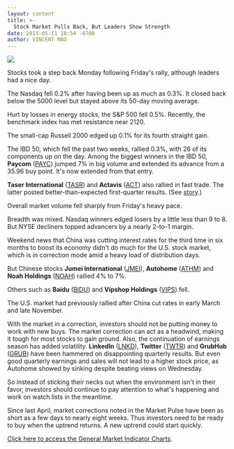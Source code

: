 ```yaml
---
layout: content
title: >-
  Stock Market Pulls Back, But Leaders Show Strength
date: 2015-05-11 18:54 -0700
author: VINCENT MAO
---
```






![](https://www.investors.com/wp-content/uploads/ibd-migrated-images/MPv_150512_635669544618945872.png)









Stocks took a step back Monday following Friday's rally, although leaders had a nice day.

  

The Nasdaq fell 0.2% after having been up as much as 0.3%. It closed back below the 5000 level but stayed above its 50-day moving average.

  

Hurt by losses in energy stocks, the S&P 500 fell 0.5%. Recently, the benchmark index has met resistance near 2120.

  

The small-cap Russell 2000 edged up 0.1% for its fourth straight gain.

  

The IBD 50, which fell the past two weeks, rallied 0.3%, with 26 of its components up on the day. Among the biggest winners in the IBD 50, **Paycom** ([PAYC](https://research.investors.com/quote.aspx?symbol=PAYC)) jumped 7% in big volume and extended its advance from a 35.96 buy point. It's now extended from that entry.

  

**Taser International** ([TASR](https://research.investors.com/quote.aspx?symbol=TASR)) and **Actavis** ([ACT](https://research.investors.com/quote.aspx?symbol=ACT)) also rallied in fast trade. The latter posted better-than-expected first-quarter results. (See [story](http://news.investors.com/technology/051115-752035-act-lgnd-endp-report-q1-earnings.htm).)

  

Overall market volume fell sharply from Friday's heavy pace.

  

Breadth was mixed. Nasdaq winners edged losers by a little less than 9 to 8. But NYSE decliners topped advancers by a nearly 2-to-1 margin.

  

Weekend news that China was cutting interest rates for the third time in six months to boost its economy didn't do much for the U.S. stock market, which is in correction mode amid a heavy load of distribution days.

  

But Chinese stocks **Jumei International** ([JMEI](https://research.investors.com/quote.aspx?symbol=JMEI)), **Autohome** ([ATHM](https://research.investors.com/quote.aspx?symbol=ATHM)) and **Noah Holdings** ([NOAH](https://research.investors.com/quote.aspx?symbol=NOAH)) rallied 4% to 7%.

  

Others such as **Baidu** ([BIDU](https://research.investors.com/quote.aspx?symbol=BIDU)) and **Vipshop Holdings** ([VIPS](https://research.investors.com/quote.aspx?symbol=VIPS)) fell.

  

The U.S. market had previously rallied after China cut rates in early March and late November.

  

With the market in a correction, investors should not be putting money to work with new buys. The market correction can act as a headwind, making it tough for most stocks to gain ground. Also, the continuation of earnings season has added volatility. **LinkedIn** ([LNKD](https://research.investors.com/quote.aspx?symbol=LNKD)), **Twitter** ([TWTR](https://research.investors.com/quote.aspx?symbol=TWTR)) and **GrubHub** ([GRUB](https://research.investors.com/quote.aspx?symbol=GRUB)) have been hammered on disappointing quarterly results. But even good quarterly earnings and sales will not lead to a higher stock price, as Autohome showed by sinking despite beating views on Wednesday.

  

So instead of sticking their necks out when the environment isn't in their favor, investors should continue to pay attention to what's happening and work on watch lists in the meantime.

  

Since last April, market corrections noted in the Market Pulse have been as short as a few days to nearly eight weeks. Thus investors need to be ready to buy when the uptrend returns. A new uptrend could start quickly.

  

[Click here to access the General Market Indicator Charts](https://www.investors.com/pdf/GMI_051215.pdf).




